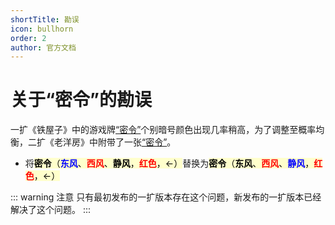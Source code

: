 ```yaml
---
shortTitle: 勘误
icon: bullhorn
order: 2
author: 官方文档
---
```


# 关于“密令”的勘误

一扩《铁屋子》中的游戏牌[“密令”](../welcome/welcome.md#卡牌效果)个别暗号颜色出现几率稍高，为了调整至概率均衡，二扩《老洋房》中附带了一张[“密令”](../welcome/welcome.md#卡牌效果)。

- 将<span class="card-bg">**密令**（<strong style="color:blue;">东风</strong>、<strong style="color:red;">西风</strong>、**静风**，<strong style="color:red;">红色</strong>，&larr;）</span>替换为<span class="card-bg">**密令**（**东风**、<strong style="color:red;">西风</strong>、<strong style="color:blue;">静风</strong>，<strong style="color:red;">红色</strong>，&larr;）</span>

::: warning 注意
只有最初发布的一扩版本存在这个问题，新发布的一扩版本已经解决了这个问题。
:::

<style scoped>
span.card-bg {
  color: black;
  background-color: #FFC;
}
</style>
